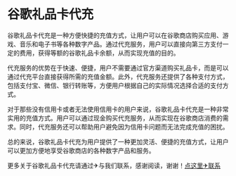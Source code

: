 # 谷歌礼品卡代充

谷歌礼品卡代充是一种方便快捷的充值方式，让用户可以在谷歌商店购买应用、游戏、音乐和电子书等各种数字产品。通过代充服务，用户可以直接向第三方支付一定的费用，获得等额的谷歌礼品卡余额，从而实现充值的目的。

代充服务的优势在于快速、便捷，用户不需要通过官方渠道购买礼品卡，而是可以通过代充平台直接获得所需的充值金额。此外，代充服务还提供了各种支付方式，包括支付宝、微信、银行转账等，方便用户根据自己的实际情况选择合适的支付方式。

对于那些没有信用卡或者无法使用信用卡的用户来说，谷歌礼品卡代充是一种非常实用的充值方式。用户可以通过现金购买代充服务，从而实现在谷歌商店消费的需求。同时，代充服务还可以帮助用户避免因为信用卡问题而无法完成充值的困扰。

总的来说，谷歌礼品卡代充为用户提供了一种更加灵活、便捷的充值方式，让用户可以更加方便地享受谷歌商店的各种数字产品和服务。

更多关于谷歌礼品卡代充请通过✈与我们联系，感谢阅读，谢谢！[点这里✈联系](https://111.k02.cc)